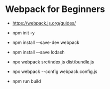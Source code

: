 # Webpack for Beginners

- https://webpack.js.org/guides/

- npm init -y
- npm install --save-dev webpack
- npm install --save lodash
- npx webpack src/index.js dist/bundle.js

- npx webpack --config webpack.config.js
- npm run build
